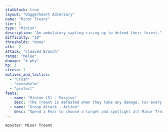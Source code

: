 ```yaml
---
statblock: true
layout: "Daggerheart Adversary"
name: "Minor Treant"
tier: 1
type: "Minion"
description: "An ambulatory sapling rising up to defend their forest."
difficulty: "10"
thresholds: "None"
atk: -2
attack: "Cleaved Branch"
range: "Melee"
damage: "4 phy"
hp: 1
stress: 1
motives_and_tactics:
  - "Crush"
  - "overwhelm"
  - "protect"
feats:
  - name: "Minion (5) - Passive"
    desc: "The Treant is defeated when they take any damage. For every 5 damage a PC deals to the Treant, defeat an additional Minion within range the attack would succeed against."
  - name: "Group Attack - Action"
    desc: "Spend a Fear to choose a target and spotlight all Minor Treants within Close range of them. Those Minions move into Melee range of the target and make one shared attack roll. On a success, they deal 4 physical damage each. Combine this damage."
---
```


```statblock
monster: Minor Treant
```